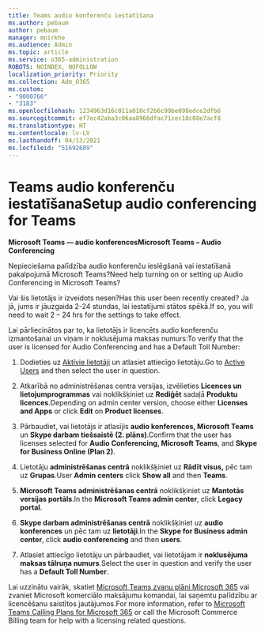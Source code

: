 ```yaml
---
title: Teams audio konferenču iestatīšana
ms.author: pebaum
author: pebaum
manager: mnirkhe
ms.audience: Admin
ms.topic: article
ms.service: o365-administration
ROBOTS: NOINDEX, NOFOLLOW
localization_priority: Priority
ms.collection: Adm_O365
ms.custom:
- "9000766"
- "3183"
ms.openlocfilehash: 1234963d16c011a010cf2b6c99be098edce2dfb6
ms.sourcegitcommit: ef7ec42aba3c06aa8966dfac71cec18c08e7acf8
ms.translationtype: HT
ms.contentlocale: lv-LV
ms.lasthandoff: 04/13/2021
ms.locfileid: "51692689"
---
```

# <a name="setup-audio-conferencing-for-teams"></a><span data-ttu-id="bd74e-102">Teams audio konferenču iestatīšana</span><span class="sxs-lookup"><span data-stu-id="bd74e-102">Setup audio conferencing for Teams</span></span>

<span data-ttu-id="bd74e-103">**Microsoft Teams — audio konferences**</span><span class="sxs-lookup"><span data-stu-id="bd74e-103">**Microsoft Teams – Audio Conferencing**</span></span>

<span data-ttu-id="bd74e-104">Nepieciešama palīdzība audio konferenču ieslēgšanā vai iestatīšanā pakalpojumā Microsoft Teams?</span><span class="sxs-lookup"><span data-stu-id="bd74e-104">Need help turning on or setting up Audio Conferencing in Microsoft Teams?</span></span>

<span data-ttu-id="bd74e-105">Vai šis lietotājs ir izveidots nesen?</span><span class="sxs-lookup"><span data-stu-id="bd74e-105">Has this user been recently created?</span></span>  <span data-ttu-id="bd74e-106">Ja jā, jums ir jāuzgaida 2-24 stundas, lai iestatījumi stātos spēkā.</span><span class="sxs-lookup"><span data-stu-id="bd74e-106">If so, you will need to wait 2 – 24 hrs for the settings to take effect.</span></span>

<span data-ttu-id="bd74e-107">Lai pārliecinātos par to, ka lietotājs ir licencēts audio konferenču izmantošanai un viņam ir noklusējuma maksas numurs:</span><span class="sxs-lookup"><span data-stu-id="bd74e-107">To verify that the user is licensed for Audio Conferencing and has a Default Toll Number:</span></span>

1. <span data-ttu-id="bd74e-108">Dodieties uz [Aktīvie lietotāji](https://admin.microsoft.com/Adminportal/Home?source=applauncher#/users) un atlasiet attiecīgo lietotāju.</span><span class="sxs-lookup"><span data-stu-id="bd74e-108">Go to [Active Users](https://admin.microsoft.com/Adminportal/Home?source=applauncher#/users) and then select the user in question.</span></span>

2. <span data-ttu-id="bd74e-109">Atkarībā no administrēšanas centra versijas, izvēlieties **Licences un lietojumprogrammas** vai noklikšķiniet uz **Rediģēt** sadaļā **Produktu licences**.</span><span class="sxs-lookup"><span data-stu-id="bd74e-109">Depending on admin center version, choose either **Licenses and Apps** or click **Edit** on **Product licenses**.</span></span>

3. <span data-ttu-id="bd74e-110">Pārbaudiet, vai lietotājs ir atlasījis **audio konferences, Microsoft Teams** un **Skype darbam tiešsaistē (2. plāns)**.</span><span class="sxs-lookup"><span data-stu-id="bd74e-110">Confirm that the user has licenses selected for **Audio Conferencing, Microsoft Teams**, and **Skype for Business Online (Plan 2)**.</span></span>

4. <span data-ttu-id="bd74e-111">Lietotāju **administrēšanas centrā** noklikšķiniet uz **Rādīt visus,** pēc tam uz **Grupas**.</span><span class="sxs-lookup"><span data-stu-id="bd74e-111">User **Admin centers** click **Show all** and then **Teams**.</span></span>

5. <span data-ttu-id="bd74e-112">**Microsoft Teams administrēšanas centrā** noklikšķiniet uz **Mantotās versijas portāls**.</span><span class="sxs-lookup"><span data-stu-id="bd74e-112">In the **Microsoft Teams admin center**, click **Legacy portal**.</span></span>

6. <span data-ttu-id="bd74e-113">**Skype darbam administrēšanas centrā** noklikšķiniet uz **audio konferences** un pēc tam uz **lietotāji**.</span><span class="sxs-lookup"><span data-stu-id="bd74e-113">In the **Skype for Business admin center**, click **audio conferencing** and then **users**.</span></span>

7. <span data-ttu-id="bd74e-114">Atlasiet attiecīgo lietotāju un pārbaudiet, vai lietotājam ir **noklusējuma maksas tālruņa numurs**.</span><span class="sxs-lookup"><span data-stu-id="bd74e-114">Select the user in question and verify the user has a **Default Toll Number**.</span></span>

<span data-ttu-id="bd74e-115">Lai uzzinātu vairāk, skatiet [Microsoft Teams zvanu plāni Microsoft 365](https://docs.microsoft.com/microsoftteams/calling-plans-for-office-365) vai zvaniet Microsoft komerciālo maksājumu komandai, lai saņemtu palīdzību ar licencēšanu saistītos jautājumos.</span><span class="sxs-lookup"><span data-stu-id="bd74e-115">For more information, refer to [Microsoft Teams Calling Plans for Microsoft 365](https://docs.microsoft.com/microsoftteams/calling-plans-for-office-365) or call the Microsoft Commerce Billing team for help with a licensing related questions.</span></span>